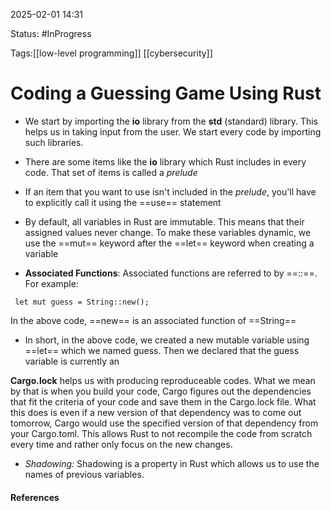 
2025-02-01 14:31

Status: #InProgress 

Tags:[[low-level programming]] [[cybersecurity]]

# Coding a Guessing Game Using Rust

- We start by importing the **io** library from the **std** (standard) library. This helps us in taking input from the user. We start every code by importing such libraries. 
- There are some items like the **io** library which Rust includes in every code. That set of items is called a *prelude*
- If an item that you want to use isn't included in the *prelude*, you'll have to explicitly call it using the ==use== statement
 - By default, all variables in Rust are immutable. This means that their assigned values never change. To make these variables dynamic, we use the ==mut== keyword after the ==let== keyword when creating a variable
   
 - **Associated Functions**: Associated functions are referred to by ==::==. For example: 
```
 let mut guess = String::new();
```
In the above code, ==new== is an associated function of ==String==

- In short, in the above code, we created a new mutable variable using ==let== which we named guess. Then we declared that the guess variable is currently an 

**Cargo.lock** helps us with producing reproduceable codes. What we mean by that is when you build your code, Cargo figures out the dependencies that fit the criteria of your code and save them in the Cargo.lock file. What this does is even if a new version of that dependency was to come out tomorrow, Cargo would use the specified version of that dependency from your Cargo.toml. This allows Rust to not recompile the code from scratch every time and rather only focus on the new changes. 


- *Shadowing:* Shadowing is a property in Rust which allows us to use the names of previous variables.
#### References
